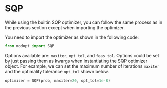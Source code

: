 # SQP

While using the builtin SQP optimizer, you can follow the same process as in the previous section
except when importing the optimizer.

You need to import the optimizer as shown in the following code:

```py
from modopt import SQP
```

Options available are: `maxiter`, `opt_tol`, and `feas_tol`.
Options could be set by just passing them as kwargs when 
instantiating the SQP optimizer object.
For example, we can set the maximum number of iterations `maxiter` 
and the optimality tolerance `opt_tol` shown below.

```py
optimizer = SQP(prob, maxiter=20, opt_tol=1e-8)
```